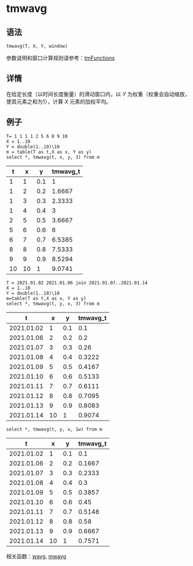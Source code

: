 # tmwavg

## 语法

`tmwavg(T, X, Y, window)`

参数说明和窗口计算规则请参考：[tmFunctions](../themes/tmFunctions.md)

## 详情

在给定长度（以时间长度衡量）的滑动窗口内，以 *Y* 为权重（权重会自动缩放，使其元素之和为1），计算 *X* 元素的加权平均。

## 例子

```
T= 1 1 1 1 2 5 6 8 9 10
X = 1..10
Y = double(1..10)\10
m = table(T as t,X as x, Y as y)
select *, tmwavg(t, x, y, 3) from m
```

| t | x | y | tmwavg\_t |
| --- | --- | --- | --- |
| 1 | 1 | 0.1 | 1 |
| 1 | 2 | 0.2 | 1.6667 |
| 1 | 3 | 0.3 | 2.3333 |
| 1 | 4 | 0.4 | 3 |
| 2 | 5 | 0.5 | 3.6667 |
| 5 | 6 | 0.6 | 6 |
| 6 | 7 | 0.7 | 6.5385 |
| 8 | 8 | 0.8 | 7.5333 |
| 9 | 9 | 0.9 | 8.5294 |
| 10 | 10 | 1 | 9.0741 |

```
T = 2021.01.02 2021.01.06 join 2021.01.07..2021.01.14
X = 1..10
Y = double(1..10)\10
m=table(T as t,X as x, Y as y)
select *, tmwavg(t, y, x, 3) from m
```

| t | x | y | tmwavg\_t |
| --- | --- | --- | --- |
| 2021.01.02 | 1 | 0.1 | 0.1 |
| 2021.01.06 | 2 | 0.2 | 0.2 |
| 2021.01.07 | 3 | 0.3 | 0.26 |
| 2021.01.08 | 4 | 0.4 | 0.3222 |
| 2021.01.09 | 5 | 0.5 | 0.4167 |
| 2021.01.10 | 6 | 0.6 | 0.5133 |
| 2021.01.11 | 7 | 0.7 | 0.6111 |
| 2021.01.12 | 8 | 0.8 | 0.7095 |
| 2021.01.13 | 9 | 0.9 | 0.8083 |
| 2021.01.14 | 10 | 1 | 0.9074 |

```
select *, tmwavg(t, y, x, 1w) from m
```

| t | x | y | tmwavg\_t |
| --- | --- | --- | --- |
| 2021.01.02 | 1 | 0.1 | 0.1 |
| 2021.01.06 | 2 | 0.2 | 0.1667 |
| 2021.01.07 | 3 | 0.3 | 0.2333 |
| 2021.01.08 | 4 | 0.4 | 0.3 |
| 2021.01.09 | 5 | 0.5 | 0.3857 |
| 2021.01.10 | 6 | 0.6 | 0.45 |
| 2021.01.11 | 7 | 0.7 | 0.5148 |
| 2021.01.12 | 8 | 0.8 | 0.58 |
| 2021.01.13 | 9 | 0.9 | 0.6667 |
| 2021.01.14 | 10 | 1 | 0.7571 |

相关函数：[wavg](../w/wavg.md), [mwavg](../m/mwavg.md)


